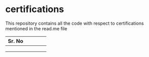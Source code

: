 # certifications
This repository contains all the code with respect to certifications mentioned in the read.me file

| Sr. No |   |   |   |   |
|---|---|---|---|---|
|   |   |   |   |   |
|   |   |   |   |   |
|   |   |   |   |   |
